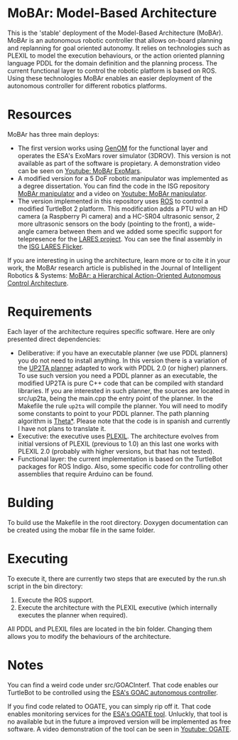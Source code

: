# MoBAr: Model-Based Architecture
This is the 'stable' deployment of the Model-Based Architecture (MoBAr). MoBAr is an autonomous robotic controller that allows on-board planning and replanning for goal oriented autonomy. It relies on technologies such as PLEXIL to model the execution behaviours, or the action oriented planning language PDDL for the domain definition and the planning process. The current functional layer to control the robotic platform is based on ROS. Using these technologies MoBAr enables an easier deployment of the autonomous controller for different robotics platforms.

# Resources
MoBAr has three main deploys:
- The first version works using [GenOM](https://www.openrobots.org/wiki/genom) for the functional layer and operates the ESA's ExoMars rover simulator (3DROV). This version is not available as part of the software is propietary. A demonstration video can be seen on [Youtube: MoBAr ExoMars](https://www.youtube.com/watch?v=TiOf5CBca0M&t=44s).
- A modified version for a 5 DoF robotic manipulator was implemented as a degree dissertation. You can find the code in the ISG repository [MoBAr manipulator](https://github.com/ISG-UAH/mobar-manipulator) and a video on [Youtube: MoBAr manipulator](https://www.youtube.com/watch?v=QEVBsY89R-U).
- The version implemented in this repository uses [ROS](ros.org) to control a modified TurtleBot 2 platform. This modification adds a PTU with an HD camera (a Raspberry Pi camera) and a HC-SR04 ultrasonic sensor, 2 more ultrasonic sensors on the body (pointing to the front), a wide-angle camera between them and we added some specific support for telepresence for the [LARES project](https://www.youtube.com/watch?v=6cSWPd1M_pA). You can see the final assembly in the [ISG LARES Flicker](https://www.flickr.com/photos/isg-uah/albums/72157685872428622).

If you are interesting in using the architecture, learn more or to cite it in your work, the MoBAr research article is published in the Journal of Intelligent Robotics & Systems: [MoBAr: a Hierarchical Action-Oriented Autonomous Control Architecture](https://doi.org/10.1007/s10846-018-0810-z).


# Requirements
Each layer of the architecture requires specific software. Here are only presented direct dependencies:
- Deliberative: if you have an executable planner (we use PDDL planners) you do not need to install anything. In this version there is a variation of the [UP2TA planner](https://github.com/ISG-UAH/up2ta) adapted to work with PDDL 2.0 (or higher) planners. To use such version you need a PDDL planner as an executable, the modified UP2TA is pure C++ code that can be compiled with standard libraries. If you are interested in such planner, the sources are located in src/up2ta, being the main.cpp the entry point of the planner. In the Makefile the rule ```up2ta``` will compile the planner. You will need to modify some constants to point to your PDDL planner. The path planning algorithm is [Theta*](https://doi.org/10.1613/jair.2994). Please note that the code is in spanish and currently I have not plans to translate it.
- Executive: the executive uses [PLEXIL](https://github.com/nasa/PLEXIL5). The architecture evolves from initial versions of PLEXIL (previous to 1.0) an this last one works with PLEXIL 2.0 (probably with higher versions, but that has not tested). 
- Functional layer: the current implementation is based on the TurtleBot packages for ROS Indigo. Also, some specific code for controlling other assemblies that require Arduino can be found.


# Bulding
To build use the Makefile in the root directory. Doxygen documentation can be created using the mobar file in the same folder.


# Executing
To execute it, there are currently two steps that are executed by the run.sh script in the bin directory:
1. Execute the ROS support.
2. Execute the architecture with the PLEXIL executive (which internally executes the planner when required).

All PDDL and PLEXIL files are located in the bin folder. Changing them allows you to modify the behaviours of the architecture.


# Notes
You can find a weird code under src/GOACInterf. That code enables our TurtleBot to be controlled using the [ESA's GOAC autonomous controller](http://esa-tec.eu/space-technologies/from-space/goal-oriented-autonomous-controller-goac/).

If you find code related to OGATE, you can simply rip off it. That code enables monitoring services for the [ESA's OGATE tool](https://www.esa.int/Our_Activities/Space_Engineering_Technology/Virtual_workout_designed_for_rover_control_systems). Unluckly, that tool is no available but in the future a improved version will be implemented as free software. A video demonstration of the tool can be seen in [Youtube: OGATE](https://www.youtube.com/watch?v=sqF0uFA1w_8).
